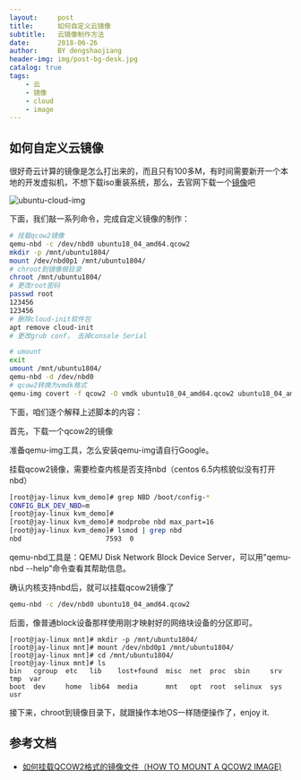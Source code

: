 ```yaml
---
layout:     post
title:      如何自定义云镜像
subtitle:   云镜像制作方法
date:       2018-06-26
author:     BY dengshaojiang
header-img: img/post-bg-desk.jpg
catalog: true
tags:
    - 云
    - 镜像
    - cloud
    - image
---
```


## 如何自定义云镜像

很好奇云计算的镜像是怎么打出来的，而且只有100多M，有时间需要新开一个本地的开发虚拟机，不想下载iso重装系统，那么，去官网下载一个[镜像](https://cloud-images.ubuntu.com/releases/18.04/release/)吧

![ubuntu-cloud-img](https://dengshaojiang.github.io/img/ubuntu-cloud-img.png)

下面，我们敲一系列命令，完成自定义镜像的制作：

```bash
# 挂载qcow2镜像
qemu-nbd -c /dev/nbd0 ubuntu18_04_amd64.qcow2
mkdir -p /mnt/ubuntu1804/
mount /dev/nbd0p1 /mnt/ubuntu1804/
# chroot到镜像根目录
chroot /mnt/ubuntu1804/
# 更改root密码
passwd root
123456
123456
# 删除cloud-init软件包
apt remove cloud-init
# 更改grub conf， 去掉console Serial

# umount
exit
umount /mnt/ubuntu1804/
qemu-nbd -d /dev/nbd0
# qcow2转换为vmdk格式
qemu-img covert -f qcow2 -O vmdk ubuntu18_04_amd64.qcow2 ubuntu18_04_amd64.vmdk
```



下面，咱们逐个解释上述脚本的内容：

首先，下载一个qcow2的镜像

准备qemu-img工具，怎么安装qemu-img请自行Google。

挂载qcow2镜像，需要检查内核是否支持nbd（centos 6.5内核貌似没有打开nbd）

```bash
[root@jay-linux kvm_demo]# grep NBD /boot/config-*
CONFIG_BLK_DEV_NBD=m
[root@jay-linux kvm_demo]# 
[root@jay-linux kvm_demo]# modprobe nbd max_part=16
[root@jay-linux kvm_demo]# lsmod | grep nbd
nbd                     7593  0

```

qemu-nbd工具是：QEMU Disk Network Block Device Server，可以用"qemu-nbd --help”命令查看其帮助信息。 

确认内核支持nbd后，就可以挂载qcow2镜像了

```bash
qemu-nbd -c /dev/nbd0 ubuntu18_04_amd64.qcow2
```

后面，像普通block设备那样使用刚才映射好的网络块设备的分区即可。

```
[root@jay-linux mnt]# mkdir -p /mnt/ubuntu1804/
[root@jay-linux mnt]# mount /dev/nbd0p1 /mnt/ubuntu1804/ 
[root@jay-linux mnt]# cd /mnt/ubuntu1804/ 
[root@jay-linux mnt]# ls
bin   cgroup  etc   lib    lost+found  misc  net  proc  sbin     srv  tmp  var
boot  dev     home  lib64  media       mnt   opt  root  selinux  sys  usr
```

接下来，chroot到镜像目录下，就跟操作本地OS一样随便操作了，enjoy it.

## 参考文档

- [如何挂载QCOW2格式的镜像文件（HOW TO MOUNT A QCOW2 IMAGE) ](http://smilejay.com/2012/11/how-to-mount-a-qcow2-image/)
